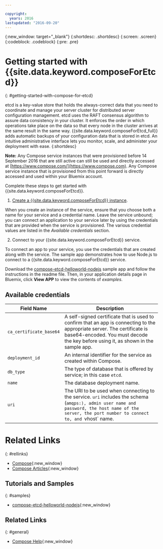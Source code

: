 ```yaml
---

copyright:
  years: 2016
lastupdated: "2016-09-20"
---
```


{:new_window: target="_blank"}
{:shortdesc: .shortdesc}
{:screen: .screen}
{:codeblock: .codeblock}
{:pre: .pre}

# Getting started with {{site.data.keyword.composeForEtcd}}
{: #getting-started-with-compose-for-etcd}

etcd is a key-value store that holds the always-correct data that you need to coordinate and manage your server cluster for distributed server configuration management. etcd uses the RAFT consensus algorithm to assure data consistency in your cluster. It  enforces the order in which operations take place on the data so that every node in the cluster arrives at the same result in the same way. {{site.data.keyword.composeForEtcd_full}} adds automatic backups of your configuration data that is stored in etcd. An intuitive administrative interface lets you monitor, scale, and administer your deployment with ease.
{:shortdesc}

**Note:** Any Compose service instances that were provisioned before 14 September 2016 that are still active can still be used and directly accessed at [https://www.compose.com/](https://www.compose.com). Any Compose service instance that is provisioned from this point forward is directly accessed and used within your Bluemix account.

Complete these steps to get started with {{site.data.keyword.composeForEtcd}}.

1. [Create a {{site.data.keyword.composeForEtcd}} instance](https://console.ng.bluemix.net/catalog/services/compose-for-etcd/).

  When you create an instance of the service, ensure that you choose both a name for your service and a credential name. Leave the service unbound; you can connect an application to your service later by using the credentials that are provided when the service is provisioned. The various credential values are listed in the *Available credentials* section.

2. Connect to your {{site.data.keyword.composeForEtcd}} service.

To connect an app to your service, you use the credentials that are created along with the service. The sample app demonstrates how to use Node.js to connect to a {{site.data.keyword.composeForEtcd}} service.

Download the [compose-etcd-helloworld-nodejs](https://github.com/IBM-Bluemix/compose-etcd-helloworld-nodejs) sample app and follow the instructions in the readme file. Then, in your application details page in Bluemix, click **View APP** to view the contents of _examples_.

## Available credentials

Field Name|Description
----------|-----------
`ca_certificate_base64`|A self-signed certificate that is used to confirm that an app is connecting to the appropriate server. The certificate is base64-encoded. You must decode the key before using it, as shown in the sample app.
`deployment_id`|An internal identifier for the service as created within Compose.
`db_type`|The type of database that is offered by service; in this case `etcd`.
`name`|The database deployment name.
`uri`|The URI to be used when connecting to the service. `uri` includes the schema (`amqps:), admin user name and password, the host name of the server, the port number to connect to, and `vhost` name.

# Related Links
{: #rellinks}

* [Compose](https://www.compose.com){:new_window}
* [Compose Articles](https://www.compose.com/articles/){:new_window}

## Tutorials and Samples
{: #samples}
* [compose-etcd-helloworld-nodejs](https://github.com/IBM-Bluemix/compose-etcd-helloworld-nodejs){:new_window}

## Related Links
{: #general}
* [Compose Help](https://help.compose.com/docs){:new_window}
